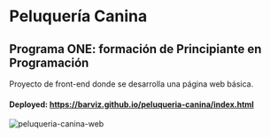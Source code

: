 # Peluquería Canina

## Programa ONE: formación de Principiante en Programación

Proyecto de front-end donde se desarrolla una página web básica.

#### Deployed: https://barviz.github.io/peluqueria-canina/index.html

![peluqueria-canina-web](https://user-images.githubusercontent.com/96797843/183224790-fb06c2fe-2d96-408d-8243-2cb3c3094e47.png)
